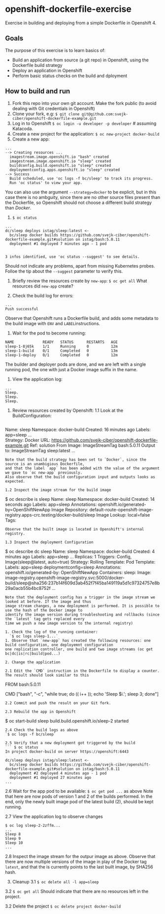 # openshift-dockerfile-exercise
Exercise in building and deploying from a simple Dockerfile in Openshift 4.

## Goals
The purpose of this exercise is to learn basics of:
* Build an application from source (a git repo) in Openshift, using the Dockerfile build strategy
* Deploy an application in Openshift
* Perform basic status checks on the build and dployment

## How to build and run
1. Fork this repo into your own git account. Make the fork public (to avoid dealing with Git credentials in Openshift)
1. Clone your fork, e.g: `$ git clone git@github.com:svejk-ciber/openshift-dockerfile-example.git`
1. Log in to Openshift
   `$ oc login -u developer -p developer` # assuming Katacoda.
1. Create a new project for the application:
   `$ oc new-project docker-build`
1. Create a new app:
  ```$ oc new-app --name sleep  https://github.com/svejk-ciber/openshift-dockerfile-example.git
  ...
  --> Creating resources ...
    imagestream.image.openshift.io "bash" created
    imagestream.image.openshift.io "sleep" created
    buildconfig.build.openshift.io "sleep" created
    deploymentconfig.apps.openshift.io "sleep" created
--> Success
    Build scheduled, use 'oc logs -f bc/sleep' to track its progress.
    Run 'oc status' to view your app.
  ```
  
   You can also use the argument `--strategy=docker` to be explicit, but in this case there is no ambguity, 
   since there are no other source files present than the Dockerfile, so Openshift should not choose a different build strategy than _Docker_.
1. `$ oc status`
```
...
dc/sleep deploys istag/sleep:latest <-
  bc/sleep docker builds https://github.com/svejk-ciber/openshift-dockerfile-example.git#solution on istag/bash:5.0.11
  deployment #1 deployed 7 minutes ago - 1 pod


3 infos identified, use 'oc status --suggest' to see details.
```
  Should not indicate any problems, apart from missing Kubernetes probes. Folloe the tip about the `--suggest` 
  parameter to verify this.
  
1. Briefly review the resources create by `new-app`:
`$ oc get all`
What resources did `new-app` create?

1. Check the build log for errors:
  ```$ oc logs bc/sleep
  ...
  Push successful
  ```
  Observe that Openshift runs a Dockerfile build, and adds some metadata to the build image with
  `ENV` and `LABEL`instructions.
1. Wait for the pod to become running:
  ```$ oc get pods -w
  NAME             READY   STATUS      RESTARTS   AGE
sleep-1-8j65k    1/1     Running     0          12m
sleep-1-build    0/1     Completed   0          13m
sleep-1-deploy   0/1     Completed   0          12m
  ```
  The builder and deployer pods are done, and we are left with a single running pod, the one with just a Docker 
  image suffix in the name.
 
1. View the application log:
```
...
Sleep.
Sleep.
Sleep.
```

1. Review resources created by Openshift:
1.1 Look at the BuildConfiguration:
   ```$ oc describe bc sleep
Name:           sleep
Namespace:      docker-build
Created:        16 minutes ago
Labels:         app=sleep
...   
Strategy:       Docker
URL:            https://github.com/svejk-ciber/openshift-dockerfile-example.git
Ref:            solution
From Image:     ImageStreamTag bash:5.0.11
Output to:      ImageStreamTag sleep:latest
...
   ``` 
Note that the build strategy has been set to `Docker`, since the source is an unambigious Dockerfile,
and that the label `app` has been added with the value of the argument we gave to `oc new-app` previously.
Also observe that the build configuration input and outputs looks as expected.

1.2 Inspect the image stream for the build image
```
$ oc describe is sleep
Name:                   sleep
Namespace:              docker-build
Created:                14 seconds ago
Labels:                 app=sleep
Annotations:            openshift.io/generated-by=OpenShiftNewApp
Image Repository:       default-route-openshift-image-registry.apps-crc.testing/docker-build/sleep
Image Lookup:           local=false
Tags:                   <none>
```
Observe that the built image is located in Openshift's internal registry. 

1.3 Inspect the deployment Configuration
```
$ oc describe dc sleep
Name:           sleep
Namespace:      docker-build
Created:        4 minutes ago
Labels:         app=sleep
...
Replicas:       1
Triggers:       Config, Image(sleep@latest, auto=true)
Strategy:       Rolling
Template:
Pod Template:
  Labels:       app=sleep
                deploymentconfig=sleep
  Annotations:  openshift.io/generated-by: OpenShiftNewApp
  Containers:
   sleep:
    Image:              image-registry.openshift-image-registry.svc:5000/docker-build/sleep@sha256:237b14f609d3ab452f7f45ba149119a5d1c97324757e8b29a0acb55b4bc8752f
...
```
Note that the deployment config has a trigger in the image stream we looked at before. If the image and thus 
image stream changes, a new deployment is performed. It is possible to use the hash of the Docker image to 
identify the image version during troubleshooting and rollbacks (since the `latest` tag gets replaced every 
time we push a new image version to the internal registry)

1. Check the log of the running container:
  `$ oc logs sleep-1...`
1. Observe that `new-app` has created the following resources: one build configuration, one deployemnt configuration
one replication controller, one build and two image streams (oc get bc|dc|is|rc|build|pod...)

2. Change the application

2.1 Edit the `CMD` instruction in the Dockerfile to display a counter. The result should look similar to this
```
FROM bash:5.0.11

CMD ["bash", "-c", "while true; do (( i++ )); echo 'Sleep $i.'; sleep 3; done"]
```
2.2 Commit and push the result on your Git fork.

2.3 Rebuild the app in Openshift
```
$ oc start-build sleep
build.build.openshift.io/sleep-2 started
```
2.4 Check the build logs as above
`$ oc logs -f bc/sleep`

2.5 Verify that a new deployment got triggered by the build
``` $ oc status
In project docker-build on server https://openshift:6443

dc/sleep deploys istag/sleep:latest <-
  bc/sleep docker builds https://github.com/svejk-ciber/openshift-dockerfile-example.git#solution on istag/bash:5.0.11
  deployment #2 deployed 4 minutes ago - 1 pod
  deployment #1 deployed 27 minutes ago
...
```
2.6 Wait for the app pod to be available: `$ oc get pod ...` as above
Note that here are now pods of version 1 and 2 of the builds performed. In the end,
only the newly built image pod of the latest build (2), should be kept running.

2.7 View the application log to observe changes
```
$ oc log sleep-2-2zffm...
...
Sleep 8
Sleep 9
Sleep 10
...
```
2.8 Inspect the image stream for the outpur image as above.
Observe that there are now multiple versions of the image in play of the Docker tag `latest`, 
and that the is currently points to the last built image, by SHA256 hash.


3. Cleanup
3.1 `$ oc delete all -l app=sleep`

3.2 `$ oc get all`
Should indicate that there are no resources left in the project.

3.2 Delete the project 
`$ oc delete project docker-build`
